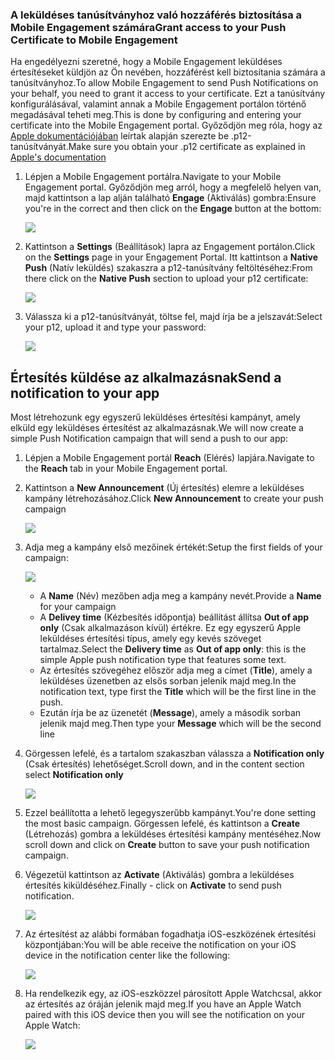 ### <a name="grant-access-to-your-push-certificate-to-mobile-engagement"></a><span data-ttu-id="cf128-101">A leküldéses tanúsítványhoz való hozzáférés biztosítása a Mobile Engagement számára</span><span class="sxs-lookup"><span data-stu-id="cf128-101">Grant access to your Push Certificate to Mobile Engagement</span></span>
<span data-ttu-id="cf128-102">Ha engedélyezni szeretné, hogy a Mobile Engagement leküldéses értesítéseket küldjön az Ön nevében, hozzáférést kell biztosítania számára a tanúsítványhoz.</span><span class="sxs-lookup"><span data-stu-id="cf128-102">To allow Mobile Engagement to send Push Notifications on your behalf, you need to grant it access to your certificate.</span></span> <span data-ttu-id="cf128-103">Ezt a tanúsítvány konfigurálásával, valamint annak a Mobile Engagement portálon történő megadásával teheti meg.</span><span class="sxs-lookup"><span data-stu-id="cf128-103">This is done by configuring and entering your certificate into the Mobile Engagement portal.</span></span> <span data-ttu-id="cf128-104">Győződjön meg róla, hogy az [Apple dokumentációjában](https://developer.apple.com/library/prerelease/ios/documentation/IDEs/Conceptual/AppDistributionGuide/AddingCapabilities/AddingCapabilities.html#//apple_ref/doc/uid/TP40012582-CH26-SW6) leírtak alapján szerezte be .p12-tanúsítványát.</span><span class="sxs-lookup"><span data-stu-id="cf128-104">Make sure you obtain your .p12 certificate as explained in [Apple's documentation](https://developer.apple.com/library/prerelease/ios/documentation/IDEs/Conceptual/AppDistributionGuide/AddingCapabilities/AddingCapabilities.html#//apple_ref/doc/uid/TP40012582-CH26-SW6)</span></span>

1. <span data-ttu-id="cf128-105">Lépjen a Mobile Engagement portálra.</span><span class="sxs-lookup"><span data-stu-id="cf128-105">Navigate to your Mobile Engagement portal.</span></span> <span data-ttu-id="cf128-106">Győződjön meg arról, hogy a megfelelő helyen van, majd kattintson a lap alján található **Engage** (Aktiválás) gombra:</span><span class="sxs-lookup"><span data-stu-id="cf128-106">Ensure you're in the correct and then click on the **Engage** button at the bottom:</span></span>
   
    ![](./media/mobile-engagement-ios-send-push/engage-button.png)
2. <span data-ttu-id="cf128-107">Kattintson a **Settings** (Beállítások) lapra az Engagement portálon.</span><span class="sxs-lookup"><span data-stu-id="cf128-107">Click on the **Settings** page in your Engagement Portal.</span></span> <span data-ttu-id="cf128-108">Itt kattintson a **Native Push** (Natív leküldés) szakaszra a p12-tanúsítvány feltöltéséhez:</span><span class="sxs-lookup"><span data-stu-id="cf128-108">From there click on the **Native Push** section to upload your p12 certificate:</span></span>
   
    ![](./media/mobile-engagement-ios-send-push/engagement-portal.png)
3. <span data-ttu-id="cf128-109">Válassza ki a p12-tanúsítványát, töltse fel, majd írja be a jelszavát:</span><span class="sxs-lookup"><span data-stu-id="cf128-109">Select your p12, upload it and type your password:</span></span>
   
    ![](./media/mobile-engagement-ios-send-push/native-push-settings.png)

## <span data-ttu-id="cf128-110"><a id="send"></a>Értesítés küldése az alkalmazásnak</span><span class="sxs-lookup"><span data-stu-id="cf128-110"><a id="send"></a>Send a notification to your app</span></span>
<span data-ttu-id="cf128-111">Most létrehozunk egy egyszerű leküldéses értesítési kampányt, amely elküld egy leküldéses értesítést az alkalmazásnak.</span><span class="sxs-lookup"><span data-stu-id="cf128-111">We will now create a simple Push Notification campaign that will send a push to our app:</span></span>

1. <span data-ttu-id="cf128-112">Lépjen a Mobile Engagement portál **Reach** (Elérés) lapjára.</span><span class="sxs-lookup"><span data-stu-id="cf128-112">Navigate to the **Reach** tab in your Mobile Engagement portal.</span></span>
2. <span data-ttu-id="cf128-113">Kattintson a **New Announcement** (Új értesítés) elemre a leküldéses kampány létrehozásához.</span><span class="sxs-lookup"><span data-stu-id="cf128-113">Click **New Announcement** to create your push campaign</span></span>
   
    ![](./media/mobile-engagement-ios-send-push/new-announcement.png)
3. <span data-ttu-id="cf128-114">Adja meg a kampány első mezőinek értékét:</span><span class="sxs-lookup"><span data-stu-id="cf128-114">Setup the first fields of your campaign:</span></span>
   
    ![](./media/mobile-engagement-ios-send-push/campaign-first-params.png)
   
   * <span data-ttu-id="cf128-115">A **Name** (Név) mezőben adja meg a kampány nevét.</span><span class="sxs-lookup"><span data-stu-id="cf128-115">Provide a **Name** for your campaign</span></span> 
   * <span data-ttu-id="cf128-116">A **Delivey time** (Kézbesítés időpontja) beállítást állítsa **Out of app only** (Csak alkalmazáson kívül) értékre. Ez egy egyszerű Apple leküldéses értesítési típus, amely egy kevés szöveget tartalmaz.</span><span class="sxs-lookup"><span data-stu-id="cf128-116">Select the **Delivery time** as **Out of app only**: this is the simple Apple push notification type that features some text.</span></span>
   * <span data-ttu-id="cf128-117">Az értesítés szövegéhez először adja meg a címet (**Title**), amely a leküldéses üzenetben az elsős sorban jelenik majd meg.</span><span class="sxs-lookup"><span data-stu-id="cf128-117">In the notification text, type first the **Title** which will be the first line in the push.</span></span>
   * <span data-ttu-id="cf128-118">Ezután írja be az üzenetét (**Message**), amely a második sorban jelenik majd meg.</span><span class="sxs-lookup"><span data-stu-id="cf128-118">Then type your **Message** which will be the second line</span></span>
4. <span data-ttu-id="cf128-119">Görgessen lefelé, és a tartalom szakaszban válassza a **Notification only** (Csak értesítés) lehetőséget.</span><span class="sxs-lookup"><span data-stu-id="cf128-119">Scroll down, and in the content section select **Notification only**</span></span>
   
    ![](./media/mobile-engagement-ios-send-push/campaign-content.png)
5. <span data-ttu-id="cf128-120">Ezzel beállította a lehető legegyszerűbb kampányt.</span><span class="sxs-lookup"><span data-stu-id="cf128-120">You're done setting the most basic campaign.</span></span> <span data-ttu-id="cf128-121">Görgessen lefelé, és kattintson a **Create** (Létrehozás) gombra a leküldéses értesítési kampány mentéséhez.</span><span class="sxs-lookup"><span data-stu-id="cf128-121">Now scroll down and click on **Create** button to save your push notification campaign.</span></span> 
6. <span data-ttu-id="cf128-122">Végezetül kattintson az **Activate** (Aktiválás) gombra a leküldéses értesítés kiküldéséhez.</span><span class="sxs-lookup"><span data-stu-id="cf128-122">Finally - click on **Activate** to send push notification.</span></span> 
   
    ![](./media/mobile-engagement-ios-send-push/campaign-activate.png)
7. <span data-ttu-id="cf128-123">Az értesítést az alábbi formában fogadhatja iOS-eszközének értesítési központjában:</span><span class="sxs-lookup"><span data-stu-id="cf128-123">You will be able receive the notification on your iOS device in the notification center like the following:</span></span>
   
    ![](./media/mobile-engagement-ios-send-push/iphone-notification.png)
8. <span data-ttu-id="cf128-124">Ha rendelkezik egy, az iOS-eszközzel párosított Apple Watchcsal, akkor az értesítés az óráján jelenik majd meg.</span><span class="sxs-lookup"><span data-stu-id="cf128-124">If you have an Apple Watch paired with this iOS device then you will see the notification on your Apple Watch:</span></span>
   
    ![](./media/mobile-engagement-ios-send-push/apple-watch.png)

